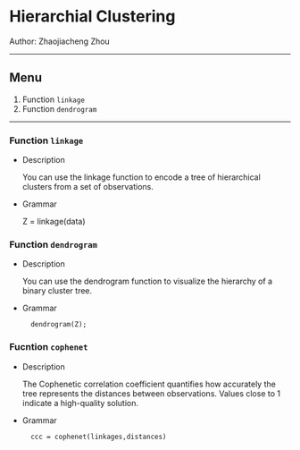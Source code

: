 # Hierarchial Clustering

Author: Zhaojiacheng Zhou

---

## Menu

1. Function `linkage`
2. Function `dendrogram`

---

### Function `linkage`

- Description

    You can use the linkage function to encode a tree of hierarchical clusters from a set of observations.

- Grammar

    Z = linkage(data)

### Function `dendrogram`

- Description

    You can use the dendrogram function to visualize the hierarchy of a binary cluster tree.

- Grammar

        dendrogram(Z);

### Fucntion `cophenet`

- Description

    The Cophenetic correlation coefficient quantifies how accurately the tree represents the distances between observations. Values close to 1 indicate a high-quality solution.

- Grammar

        ccc = cophenet(linkages,distances)
